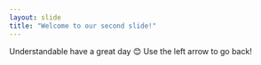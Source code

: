 ```yaml
---
layout: slide
title: "Welcome to our second slide!"
---
```

Understandable have a great day 😊
Use the left arrow to go back!
